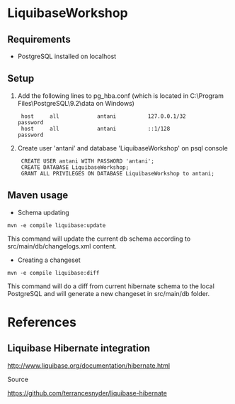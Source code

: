 LiquibaseWorkshop
=================

Requirements
------------
* PostgreSQL installed on localhost

Setup
-----
1. Add the following lines to pg_hba.conf (which is located in C:\Program Files\PostgreSQL\9.2\data on Windows)

        host	 all	 		antani	 		127.0.0.1/32	 		password
        host	 all	 		antani	 		::1/128			 		password
2. Create user 'antani' and database 'LiquibaseWorkshop' on psql console

        CREATE USER antani WITH PASSWORD 'antani';
        CREATE DATABASE LiquibaseWorkshop;
        GRANT ALL PRIVILEGES ON DATABASE LiquibaseWorkshop to antani;

Maven usage
-----------

* Schema updating

```
mvn -e compile liquibase:update
```

This command will update the current db schema according to src/main/db/changelogs.xml content.

* Creating a changeset

```
mvn -e compile liquibase:diff
```

This command will do a diff from current hibernate schema to the local PostgreSQL and will generate a new changeset in src/main/db folder.


References
==========

Liquibase Hibernate integration
-------------------------------
http://www.liquibase.org/documentation/hibernate.html

Source

https://github.com/terrancesnyder/liquibase-hibernate
